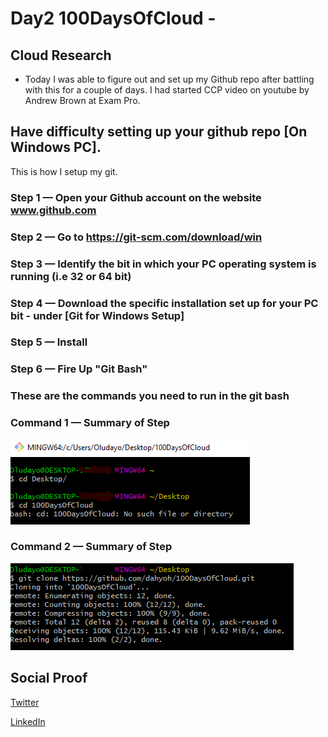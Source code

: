 <!-- This is a template you can use for quick progress days. It removes a lot of the steps we encourage you to share in the longer template 000-DAY-ARTICLE-LONG-TEMPLATE.MD-->

# Day2 100DaysOfCloud - 

## Cloud Research

- Today I was able to figure out and set up my Github repo after battling with this for a couple of days. I had started CCP video on youtube by Andrew Brown at Exam Pro.

## Have difficulty setting up your github repo [On Windows PC].

This is how I setup my git.

### Step 1 — Open your Github account on the website www.github.com
### Step 2 — Go to https://git-scm.com/download/win
### Step 3 — Identify the bit in which your PC operating system is running (i.e 32 or 64 bit)
### Step 4 — Download the specific installation set up for your PC bit - under [Git for Windows Setup] 
### Step 5 — Install
### Step 6 — Fire Up "Git Bash"

### ****These are the commands you need to run in the git bash****

### Command 1 — Summary of Step

![Screenshot](1.png)


### Command 2 — Summary of Step

![Screenshot](2.png)



## Social Proof

[Twitter](https://twitter.com/dahyooh/status/1362924593707708425)

[LinkedIn](https://www.linkedin.com/feed/update/urn:li:activity:6768003652054470656)

